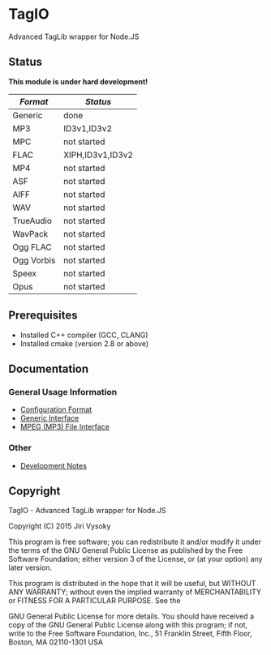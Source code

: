 # TagIO

Advanced TagLib wrapper for Node.JS

## Status

**This module is under hard development!**

| *Format*   | *Status*         |
| ---------- | ---------------- |
| Generic    | done             |
| MP3        | ID3v1,ID3v2      |
| MPC        | not started      |
| FLAC       | XIPH,ID3v1,ID3v2 |
| MP4        | not started      |
| ASF        | not started      |
| AIFF       | not started      |
| WAV        | not started      |
| TrueAudio  | not started      |
| WavPack    | not started      |
| Ogg FLAC   | not started      |
| Ogg Vorbis | not started      |
| Speex      | not started      |
| Opus       | not started      |

## Prerequisites

* Installed C++ compiler (GCC, CLANG)
* Installed cmake (version 2.8 or above)

## Documentation

### General Usage Information

* [Configuration Format](./doc/config.md)
* [Generic Interface](./doc/generic.md)
* [MPEG (MP3) File Interface](./doc/mpeg.md)

### Other

* [Development Notes](./doc/notes.md)

## Copyright

TagIO - Advanced TagLib wrapper for Node.JS

Copyright (C) 2015  Jiri Vysoky

This program is free software; you can redistribute it and/or modify
it under the terms of the GNU General Public License as published by
the Free Software Foundation; either version 3 of the License, or
(at your option) any later version.

This program is distributed in the hope that it will be useful,
but WITHOUT ANY WARRANTY; without even the implied warranty of
MERCHANTABILITY or FITNESS FOR A PARTICULAR PURPOSE.  See the

GNU General Public License for more details.
You should have received a copy of the GNU General Public License
along with this program; if not, write to the Free Software Foundation,
Inc., 51 Franklin Street, Fifth Floor, Boston, MA 02110-1301  USA
